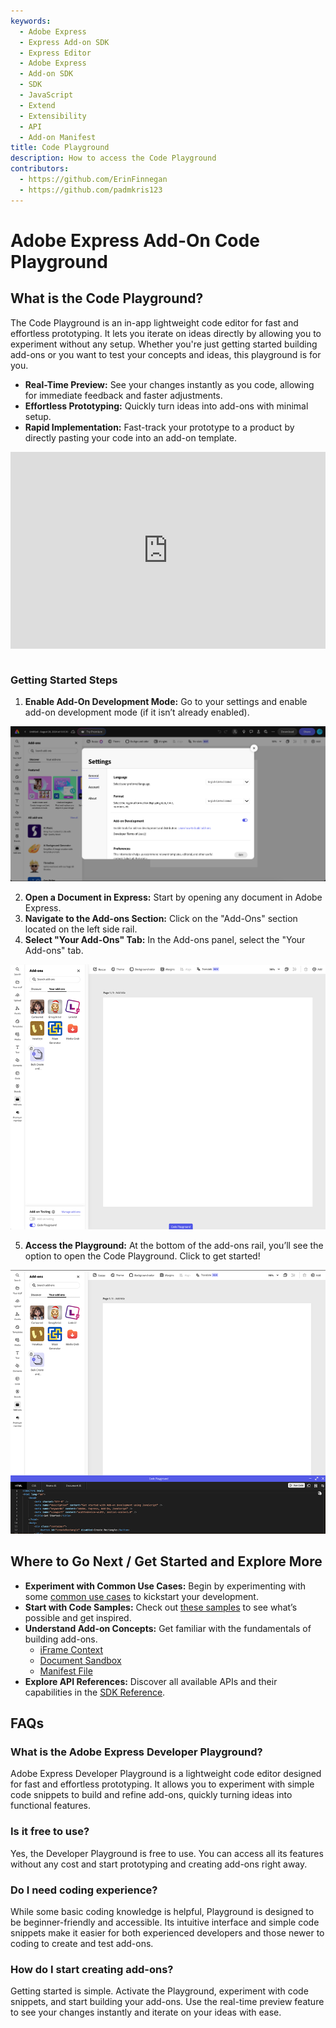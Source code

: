 ```yaml
---
keywords:
  - Adobe Express
  - Express Add-on SDK
  - Express Editor
  - Adobe Express
  - Add-on SDK
  - SDK
  - JavaScript
  - Extend
  - Extensibility
  - API
  - Add-on Manifest
title: Code Playground
description: How to access the Code Playground
contributors:
  - https://github.com/ErinFinnegan
  - https://github.com/padmkris123
---
```


# Adobe Express Add-On Code Playground

## What is the Code Playground?

The Code Playground is an in-app lightweight code editor for fast and effortless prototyping. It lets you iterate on ideas directly by allowing you to experiment without any setup. Whether you're just getting started building add-ons or you want to test your concepts and ideas, this playground is for you.

- **Real-Time Preview:** See your changes instantly as you code, allowing for immediate feedback and faster adjustments.
- **Effortless Prototyping:** Quickly turn ideas into add-ons with minimal setup.
- **Rapid Implementation:** Fast-track your prototype to a product by directly pasting your code into an add-on template.

<div style="display: flex; justify-content: center;">
 <iframe width="560" height="315" src="https://www.youtube.com/embed/v-6II0CcNx0?si=j5jf7FQNIKg_-LWl" title="YouTube video player" frameborder="0" allow="accelerometer; clipboard-write; encrypted-media; gyroscope; picture-in-picture; web-share" allowfullscreen></iframe>
</div><br/>

### Getting Started Steps

1. **Enable Add-On Development Mode:** Go to your settings and enable add-on development mode (if it isn’t already enabled).

![Adobe Express Settings](./img/settings_alt.png)

2. **Open a Document in Express:** Start by opening any document in Adobe Express.
1. **Navigate to the Add-ons Section:** Click on the "Add-Ons" section located on the left side rail.
1. **Select "Your Add-Ons" Tab:** In the Add-ons panel, select the "Your Add-ons" tab.

![Adobe Express Code Playground Toggle](./img/toggle-playground.png)

5. **Access the Playground:** At the bottom of the add-ons rail, you’ll see the option to open the Code Playground. Click to get started!

![Adobe Express Code Playground](./img/playground.png)

## Where to Go Next / Get Started and Explore More

- **Experiment with Common Use Cases:** Begin by experimenting with some [common use cases](../develop/use_cases.md) to kickstart your development.
- **Start with Code Samples:** Check out [these samples](../../samples.md) to see what’s possible and get inspired.
- **Understand Add-on Concepts:** Get familiar with the fundamentals of building add-ons.
  - [iFrame Context](../develop/context.md)
  - [Document Sandbox](../../references/document-sandbox/document-apis/concepts/index.md)
  - [Manifest File](../../references/manifest/index.md)
- **Explore API References:** Discover all available APIs and their capabilities in the [SDK Reference](../../references/index.md).

## FAQs

### What is the Adobe Express Developer Playground?

 Adobe Express Developer Playground is a lightweight code editor designed for fast and effortless prototyping. It allows you to experiment with simple code snippets to build and refine add-ons, quickly turning ideas into functional features.

### Is it free to use?

 Yes, the Developer Playground is free to use. You can access all its features without any cost and start prototyping and creating add-ons right away.

### Do I need coding experience?

 While some basic coding knowledge is helpful, Playground is designed to be beginner-friendly and accessible. Its intuitive interface and simple code snippets make it easier for both experienced developers and those newer to coding to create and test add-ons.

### How do I start creating add-ons?

 Getting started is simple. Activate the Playground, experiment with code snippets, and start building your add-ons. Use the real-time preview feature to see your changes instantly and iterate on your ideas with ease.
